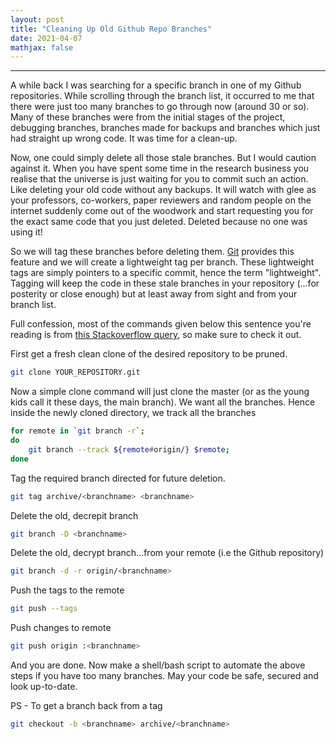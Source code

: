 ```yaml
---
layout: post
title: "Cleaning Up Old Github Repo Branches"
date: 2021-04-07
mathjax: false
---
```

----------------

A while back I was searching for a specific branch in one of my Github repositories.
While scrolling through the branch list, it occurred to me that there were just too many branches to go through now (around 30 or so).
Many of these branches were from the initial stages of the project, debugging branches, branches made for backups and branches which just
had straight up wrong code. It was time for a clean-up.

Now, one could simply delete all those stale branches. But I would caution against it. When you have spent some time in the
research business you realise that the universe is just waiting for you to commit such an action. Like deleting your old code
without any backups. It will watch with glee as your professors, co-workers, paper reviewers and random people on the internet 
suddenly come out of the woodwork and start requesting you for the exact same code that you just deleted. Deleted because no one was using it!  

So we will tag these branches before deleting them. [Git](https://git-scm.com/book/en/v2/Git-Basics-Tagging) provides this feature and we will create a lightweight tag per branch. These lightweight tags are simply pointers to a specific commit, hence the term "lightweight".
Tagging will keep the code in these stale branches in your repository (...for posterity or close enough) but at least away from sight 
and from your branch list.

Full confession, most of the commands given below this sentence you're reading is from [this Stackoverflow query](https://stackoverflow.com/questions/1307114/how-can-i-archive-git-branches), so make sure to check it out.  

First get a fresh clean clone of the desired repository to be pruned.
```bash
git clone YOUR_REPOSITORY.git
```

Now a simple clone command will just clone the master (or as the young kids call it these days, the main branch). We want all the branches.
Hence inside the newly cloned directory, we track all the branches

```bash
for remote in `git branch -r`; 
do 
    git branch --track ${remote#origin/} $remote; 
done
```

Tag the required branch directed for future deletion.
```bash
git tag archive/<branchname> <branchname>
```

Delete the old, decrepit branch
```bash
git branch -D <branchname>
```

Delete the old, decrypt branch...from your remote (i.e the Github repository)
```bash
git branch -d -r origin/<branchname>
```

Push the tags to the remote
```bash
git push --tags
```

Push changes to remote
```bash
git push origin :<branchname>
```

And you are done. Now make a shell/bash script to automate the above steps if you have too many branches. May your code be safe, secured and look up-to-date.


PS - To get a branch back from a tag
```bash
git checkout -b <branchname> archive/<branchname>
```
